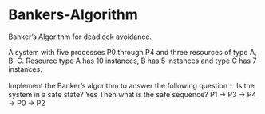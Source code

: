 # Bankers-Algorithm

Banker’s Algorithm for deadlock avoidance.

A system with five processes P0 through P4 and three resources of type A, B, C. 
Resource type A has 10 instances, B has 5 instances and type C has 7 instances. 

Implement the Banker’s algorithm to answer the following question：
Is the system in a safe state? Yes
Then what is the safe sequence?  P1 -> P3 -> P4 -> P0 -> P2
